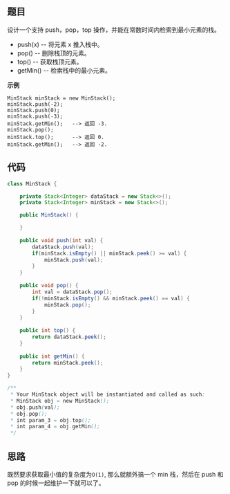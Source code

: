 ## 题目
设计一个支持 push，pop，top 操作，并能在常数时间内检索到最小元素的栈。

* push(x) -- 将元素 x 推入栈中。
* pop() -- 删除栈顶的元素。
* top() -- 获取栈顶元素。
* getMin() -- 检索栈中的最小元素。

**示例**
```
MinStack minStack = new MinStack();
minStack.push(-2);
minStack.push(0);
minStack.push(-3);
minStack.getMin();   --> 返回 -3.
minStack.pop();
minStack.top();      --> 返回 0.
minStack.getMin();   --> 返回 -2.
```

## 代码
```Java
class MinStack {

    private Stack<Integer> dataStack = new Stack<>();
    private Stack<Integer> minStack = new Stack<>();

    public MinStack() {

    }
    
    public void push(int val) {
        dataStack.push(val);
        if(minStack.isEmpty() || minStack.peek() >= val) {
            minStack.push(val);
        }
    }
    
    public void pop() {
        int val = dataStack.pop();
        if(!minStack.isEmpty() && minStack.peek() == val) {
            minStack.pop();
        }
    }
    
    public int top() {
        return dataStack.peek();
    }
    
    public int getMin() {
        return minStack.peek();
    }
}

/**
 * Your MinStack object will be instantiated and called as such:
 * MinStack obj = new MinStack();
 * obj.push(val);
 * obj.pop();
 * int param_3 = obj.top();
 * int param_4 = obj.getMin();
 */
```

## 思路

既然要求获取最小值的复杂度为`O(1)`, 那么就额外搞一个 min 栈，然后在 push 和 pop 的时候一起维护一下就可以了。